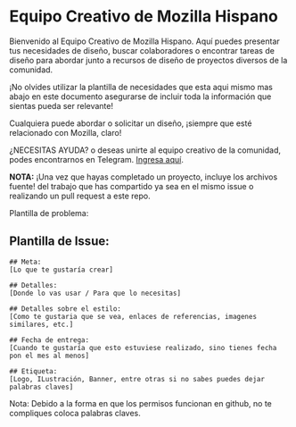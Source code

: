 # Equipo Creativo de Mozilla Hispano

Bienvenido al Equipo Creativo de Mozilla Hispano. Aquí puedes presentar tus necesidades de diseño, buscar colaboradores o encontrar tareas de diseño para abordar junto a recursos de diseño de proyectos diversos de la comunidad. 

¡No olvides utilizar la plantilla de necesidades que esta aqui mismo mas abajo en este documento asegurarse de incluir toda la información que sientas pueda ser relevante!

Cualquiera puede abordar o solicitar un diseño, ¡siempre que esté relacionado con Mozilla, claro!

¿NECESITAS AYUDA? o deseas unirte al equipo creativo de la comunidad, podes encontrarnos en Telegram. [Ingresa aquí](https://t.me/ECMozHispano).

**NOTA:** ¡Una vez que hayas completado un proyecto, incluye los archivos fuente! del trabajo que has compartido ya sea en el mismo issue o realizando un pull request a este repo.

Plantilla de problema:

## Plantilla de Issue: 
```
## Meta:
[Lo que te gustaría crear]

## Detalles:
[Donde lo vas usar / Para que lo necesitas]

## Detalles sobre el estilo:
[Como te gustaria que se vea, enlaces de referencias, imagenes similares, etc.]

## Fecha de entrega:
[Cuando te gustaría que esto estuviese realizado, sino tienes fecha pon el mes al menos]

## Etiqueta:
[Logo, ILustración, Banner, entre otras si no sabes puedes dejar palabras claves]
```
Nota: Debido a la forma en que los permisos funcionan en github, no te compliques coloca palabras claves.
